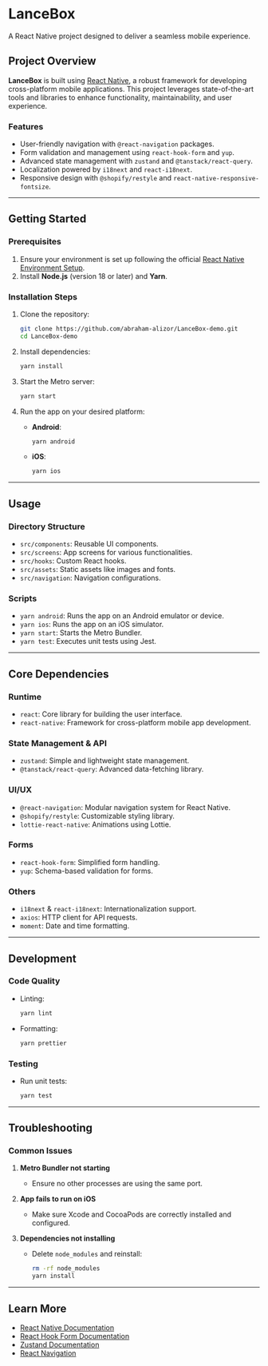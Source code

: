 # **LanceBox**

A React Native project designed to deliver a seamless mobile experience.

## **Project Overview**

**LanceBox** is built using [React Native](https://reactnative.dev), a robust framework for developing cross-platform mobile applications. This project leverages state-of-the-art tools and libraries to enhance functionality, maintainability, and user experience.

### **Features**

- User-friendly navigation with `@react-navigation` packages.
- Form validation and management using `react-hook-form` and `yup`.
- Advanced state management with `zustand` and `@tanstack/react-query`.
- Localization powered by `i18next` and `react-i18next`.
- Responsive design with `@shopify/restyle` and `react-native-responsive-fontsize`.

---

## **Getting Started**

### **Prerequisites**

1. Ensure your environment is set up following the official [React Native Environment Setup](https://reactnative.dev/docs/environment-setup).
2. Install **Node.js** (version 18 or later) and **Yarn**.

### **Installation Steps**

1. Clone the repository:

   ```bash
   git clone https://github.com/abraham-alizor/LanceBox-demo.git
   cd LanceBox-demo
   ```

2. Install dependencies:

   ```bash
   yarn install
   ```

3. Start the Metro server:

   ```bash
   yarn start
   ```

4. Run the app on your desired platform:

   - **Android**:

     ```bash
     yarn android
     ```

   - **iOS**:
     ```bash
     yarn ios
     ```

---

## **Usage**

### **Directory Structure**

- `src/components`: Reusable UI components.
- `src/screens`: App screens for various functionalities.
- `src/hooks`: Custom React hooks.
- `src/assets`: Static assets like images and fonts.
- `src/navigation`: Navigation configurations.

### **Scripts**

- `yarn android`: Runs the app on an Android emulator or device.
- `yarn ios`: Runs the app on an iOS simulator.
- `yarn start`: Starts the Metro Bundler.
- `yarn test`: Executes unit tests using Jest.

---

## **Core Dependencies**

### **Runtime**

- `react`: Core library for building the user interface.
- `react-native`: Framework for cross-platform mobile app development.

### **State Management & API**

- `zustand`: Simple and lightweight state management.
- `@tanstack/react-query`: Advanced data-fetching library.

### **UI/UX**

- `@react-navigation`: Modular navigation system for React Native.
- `@shopify/restyle`: Customizable styling library.
- `lottie-react-native`: Animations using Lottie.

### **Forms**

- `react-hook-form`: Simplified form handling.
- `yup`: Schema-based validation for forms.

### **Others**

- `i18next` & `react-i18next`: Internationalization support.
- `axios`: HTTP client for API requests.
- `moment`: Date and time formatting.

---

## **Development**

### **Code Quality**

- Linting:
  ```bash
  yarn lint
  ```
- Formatting:
  ```bash
  yarn prettier
  ```

### **Testing**

- Run unit tests:
  ```bash
  yarn test
  ```

---

## **Troubleshooting**

### Common Issues

1. **Metro Bundler not starting**

   - Ensure no other processes are using the same port.

2. **App fails to run on iOS**

   - Make sure Xcode and CocoaPods are correctly installed and configured.

3. **Dependencies not installing**
   - Delete `node_modules` and reinstall:
     ```bash
     rm -rf node_modules
     yarn install
     ```

---

## **Learn More**

- [React Native Documentation](https://reactnative.dev/docs/getting-started)
- [React Hook Form Documentation](https://react-hook-form.com)
- [Zustand Documentation](https://zustand-demo.pmnd.rs)
- [React Navigation](https://reactnavigation.org)

